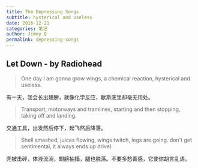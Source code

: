 ```yaml
---
title: The Depressing Songs
subtitle: hysterical and useless
date: 2016-12-21
categories: 笔记
author: Jimmy Q
permalink: depressing-songs
---
```


## Let Down - by Radiohead

> One day I am gonna grow wings, a chemical reaction, hysterical and useless.

有一天，我会长出翅膀，就像化学反应，歇斯底里却毫无用处。

> Transport, motorways and tramlines, starting and then stopping, taking off and landing.

交通工具，出发然后停下，起飞然后降落。

> Shell smashed, juices flowing, wings twitch, legs are going. don't get sentimental, it always ends up drivel. 

壳被击碎，体液流淌，翅膀抽搐，腿也脱落。不要多愁善感，它使你胡言乱语。

